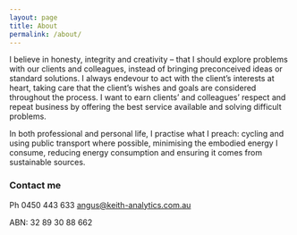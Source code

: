 ```yaml
---
layout: page
title: About
permalink: /about/
---
```


I believe in honesty, integrity and creativity – that I should explore problems with our clients and colleagues, instead of bringing preconceived ideas or standard solutions. I always endevour to act with the client’s interests at heart, taking care that the client’s wishes and goals are considered throughout the process. I want to earn clients’ and colleagues’ respect and repeat business by offering the best service available and solving difficult problems.

In both professional and personal life, I practise what I preach: cycling and using public transport where possible, minimising the embodied energy I consume, reducing energy consumption and ensuring it comes from sustainable sources.


### Contact me
Ph 0450 443 633
[angus@keith-analytics.com.au](mailto:angus@keith-analytics.com.au)

ABN: 32 89 30 88 662
